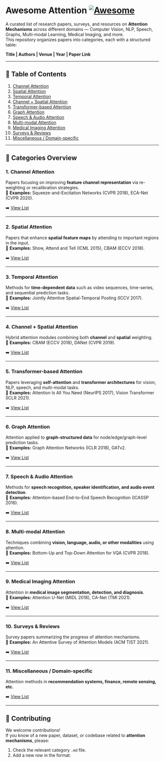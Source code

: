 # Awesome Attention [![Awesome](https://awesome.re/badge.svg)](https://awesome.re)

A curated list of research papers, surveys, and resources on **Attention Mechanisms** across different domains — Computer Vision, NLP, Speech, Graphs, Multi-modal Learning, Medical Imaging, and more.  
This repository organizes papers into categories, each with a structured table:

**Title | Authors | Venue | Year | Paper Link**

---

## 📑 Table of Contents
1. [Channel Attention](channel_attention.md)
2. [Spatial Attention](spatial_attention.md)
3. [Temporal Attention](temporal_attention.md)
4. [Channel + Spatial Attention](channel_spatial_attention.md)
5. [Transformer-based Attention](transformer_attention.md)
6. [Graph Attention](graph_attention.md)
7. [Speech & Audio Attention](speech_audio_attention.md)
8. [Multi-modal Attention](multi_modal_attention.md)
9. [Medical Imaging Attention](medical_attention.md)
10. [Surveys & Reviews](surveys.md)
11. [Miscellaneous / Domain-specific](misc_attention.md)

---

## 📂 Categories Overview

### 1. Channel Attention
Papers focusing on improving **feature channel representation** via re-weighting or recalibration strategies.  
📄 **Examples:** Squeeze-and-Excitation Networks (CVPR 2018), ECA-Net (CVPR 2020).

➡️ [View List](channel_attention.md)

---

### 2. Spatial Attention
Papers that enhance **spatial feature maps** by attending to important regions in the input.  
📄 **Examples:** Show, Attend and Tell (ICML 2015), CBAM (ECCV 2018).

➡️ [View List](spatial_attention.md)

---

### 3. Temporal Attention
Methods for **time-dependent data** such as video sequences, time-series, and sequential prediction tasks.  
📄 **Examples:** Jointly Attentive Spatial-Temporal Pooling (ICCV 2017).

➡️ [View List](temporal_attention.md)

---

### 4. Channel + Spatial Attention
Hybrid attention modules combining both **channel** and **spatial** weighting.  
📄 **Examples:** CBAM (ECCV 2018), DANet (CVPR 2019).

➡️ [View List](channel_spatial_attention.md)

---

### 5. Transformer-based Attention
Papers leveraging **self-attention** and **transformer architectures** for vision, NLP, speech, and multi-modal tasks.  
📄 **Examples:** Attention Is All You Need (NeurIPS 2017), Vision Transformer (ICLR 2021).

➡️ [View List](transformer_attention.md)

---

### 6. Graph Attention
Attention applied to **graph-structured data** for node/edge/graph-level prediction tasks.  
📄 **Examples:** Graph Attention Networks (ICLR 2018), GATv2.

➡️ [View List](graph_attention.md)

---

### 7. Speech & Audio Attention
Methods for **speech recognition, speaker identification, and audio event detection**.  
📄 **Examples:** Attention-based End-to-End Speech Recognition (ICASSP 2016).

➡️ [View List](speech_audio_attention.md)

---

### 8. Multi-modal Attention
Techniques combining **vision, language, audio, or other modalities** using attention.  
📄 **Examples:** Bottom-Up and Top-Down Attention for VQA (CVPR 2018).

➡️ [View List](multi_modal_attention.md)

---

### 9. Medical Imaging Attention
Attention in **medical image segmentation, detection, and diagnosis**.  
📄 **Examples:** Attention U-Net (MIDL 2018), CA-Net (TMI 2021).

➡️ [View List](medical_attention.md)

---

### 10. Surveys & Reviews
Survey papers summarizing the progress of attention mechanisms.  
📄 **Examples:** An Attentive Survey of Attention Models (ACM TIST 2021).

➡️ [View List](surveys.md)

---

### 11. Miscellaneous / Domain-specific
Attention methods in **recommendation systems, finance, remote sensing, etc.**

➡️ [View List](misc_attention.md)

---

## 🤝 Contributing
We welcome contributions!  
If you know of a new paper, dataset, or codebase related to **attention mechanisms**, please:

1. Check the relevant category `.md` file.
2. Add a new row in the format:

